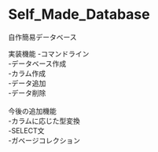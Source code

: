 # Self_Made_Database
自作簡易データベース

実装機能
-コマンドライン  
-データベース作成  
-カラム作成  
-データ追加  
-データ削除  
<br>
今後の追加機能  
-カラムに応じた型変換  
-SELECT文  
-ガベージコレクション  
